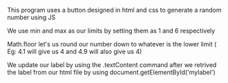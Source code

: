 This program uses a button designed in html and css to generate a random number using JS

We use min and max as our limits by setting them as 1 and 6 respectively

Math.floor let's us round our number down to whatever is the lower limit ( Eg: 4.1 will give us 4 and 4.9 will also give us 4)

We update our label by using the .textContent command after we retrived the label from our html file by using document.getElementById('mylabel')
